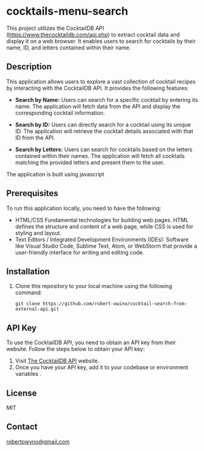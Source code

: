 # cocktails-menu-search
This project utilizes the CocktailDB API (https://www.thecocktaildb.com/api.php) to extract cocktail data and display it on a web browser. It enables users to search for cocktails by their name, ID, and letters contained within their name.

## Description

This application allows users to explore a vast collection of cocktail recipes by interacting with the CocktailDB API. It provides the following features:

- **Search by Name:** Users can search for a specific cocktail by entering its name. The application will fetch data from the API and display the corresponding cocktail information.

- **Search by ID:** Users can directly search for a cocktail using its unique ID. The application will retrieve the cocktail details associated with that ID from the API.

- **Search by Letters:** Users can search for cocktails based on the letters contained within their names. The application will fetch all cocktails matching the provided letters and present them to the user.

The application is built using javascript 

## Prerequisites

To run this application locally, you need to have the following:

- HTML/CSS Fundamental technologies for building web pages. HTML defines the structure and content of a web page, while CSS is used for styling and layout.
- Text Editors / Integrated Development Environments (IDEs): Software like Visual Studio Code, Sublime Text, Atom, or WebStorm that provide a user-friendly interface for writing and editing code.

## Installation

1. Clone this repository to your local machine using the following command:

   ```
   git clone https://github.com/robert-owino/cocktail-search-from-external-api.git
   ```

## API Key

To use the CocktailDB API, you need to obtain an API key from their website. Follow the steps below to obtain your API key:

1. Visit [The CocktailDB API](https://www.thecocktaildb.com/api.php) website.
2. Once you have your API key, add it to your codebase or environment variables .


## License

 MIT


## Contact

robertowyno@gmail.com
